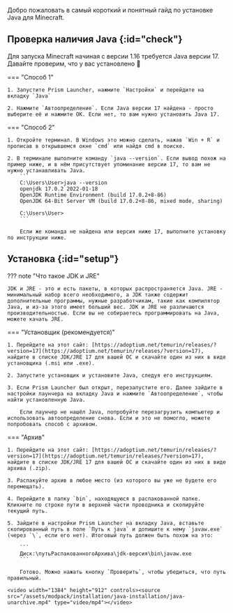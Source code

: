 Добро пожаловать в самый короткий и понятный гайд по установке Java для Minecraft.

## Проверка наличия Java {:id="check"}

Для запуска Minecraft начиная с версии 1.16 требуется Java версии 17. Давайте проверим, что у вас установлено 👀

=== "Способ 1"

    1. Запустите Prism Launcher, нажмите `Настройки` и перейдите на вкладку `Java`

    2. Нажмите `Автоопределение`. Если Java версии 17 найдена - просто выберите её и нажмите ОК. Если нет, то вам нужно установить Java 17.

=== "Способ 2"

    1. Откройте терминал. В Windows это можно сделать, нажав `Win + R` и прописав в открывшемся окне `cmd` или найдя cmd в поиске. 

    2. В терминале выполните команду `java --version`. Если вывод похож на пример ниже, и в нём присутствует упоминание версии 17, то вам не нужно устанавливать Java. 
        ```
        C:\Users\User>java --version
        openjdk 17.0.2 2022-01-18
        OpenJDK Runtime Environment (build 17.0.2+8-86)
        OpenJDK 64-Bit Server VM (build 17.0.2+8-86, mixed mode, sharing)

        C:\Users\User>
        ```
    
        Если же команда не найдена или версия ниже 17, выполните установку по инструкции ниже.

## Установка {:id="setup"}

??? note "Что такое JDK и JRE"

    JDK и JRE - это и есть пакеты, в которых распространяется Java. JRE - минимальный набор всего необходимого, а JDK также содержит дополнительные программы, нужные разработчикам, такие как компилятор Java, и из-за этого имеет больший вес. JDK и JRE не различаются производительностью. Если вы не собираетесь программировать на Java, можете качать JRE.

=== "Установщик (рекомендуется)"

    1. Перейдите на этот сайт: [https://adoptium.net/temurin/releases/?version=17](https://adoptium.net/temurin/releases/?version=17), найдите в списке JDK/JRE 17 для вашей ОС и скачайте один из них в виде установщика (.msi или .exe).
        
    2. Запустите установщик и установите Java, следуя его инструкциям.

    3. Если Prism Launcher был открыт, перезапустите его. Далее зайдите в настройки лаунчера на вкладку Java и нажмите `Автоопределение`, чтобы найти установленную Java. 

        Если лаунчер не нашёл Java, попробуйте перезагрузить компьютер и использовать автоопределение снова. Если и это не помогло, можете попробовать способ с архивом.


=== "Архив"

    1. Перейдите на этот сайт: [https://adoptium.net/temurin/releases/?version=17](https://adoptium.net/temurin/releases/?version=17), найдите в списке JDK/JRE 17 для вашей ОС и скачайте один из них в виде архива (.zip).
        
    3. Распакуйте архив в любое место (из которого вы уже не будете его перемещать).

    4. Перейдите в папку `bin`, находящуюся в распакованной папке. Кликните по строке пути в верхней части проводника и скопируйте текущий путь.

    5. Зайдите в настройки Prism Launcher на вкладку Java, вставьте скопированный путь в поле `Путь к java` и допишите к нему `javaw.exe` (через `\`, если его нет). Итоговый путь должен быть похож на это:

        ```
        Диск:\путьРаспакованногоАрхива\jdk-версия\bin\javaw.exe
        ```

        Готово. Можно нажать кнопку `Проверить`, чтобы убедиться, что путь правильный.

    <video width="1384" height="912" controls><source src="/assets/modpack/installation/java-installation/java-unarchive.mp4" type="video/mp4"></video>
	   
